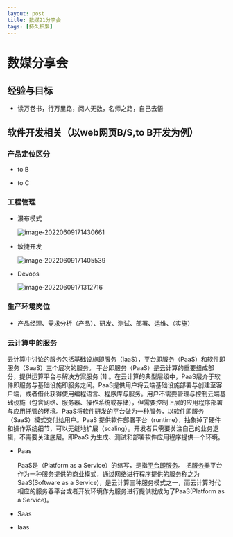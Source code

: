 ```yaml
---
layout: post
title: 数媒21分享会
tags: [持久积累]
---
```


# 数媒分享会

## 经验与目标

- 读万卷书，行万里路，阅人无数，名师之路，自己去悟

## 软件开发相关（以web网页B/S,to B开发为例）
### 产品定位区分

- to B

- to C

### 工程管理

- 瀑布模式

  ![image-20220609171430661](https://cdn.jsdelivr.net/gh/darkchoco10099/img/image-20220609171430661.png)

- 敏捷开发

  ![image-20220609171405539](https://cdn.jsdelivr.net/gh/darkchoco10099/img/image-20220609171405539.png)

- Devops

  ![image-20220609171312716](https://cdn.jsdelivr.net/gh/darkchoco10099/img/image-20220609171312716.png)

### 生产环境岗位

  - 产品经理、需求分析（产品）、研发、测试、部署、运维、（实施）

### 云计算中的服务

云计算中讨论的服务包括基础设施即服务（IaaS），平台即服务（PaaS）和软件即服务（SaaS）三个层次的服务。 平台即服务（PaaS）是云计算的重要组成部分，提供运算平台与解决方案服务 [1]  。在云计算的典型层级中，PaaS层介于软件即服务与基础设施即服务之间。PaaS提供用户将云端基础设施部署与创建至客户端，或者借此获得使用编程语言、程序库与服务。用户不需要管理与控制云端基础设施（包含网络、服务器、操作系统或存储），但需要控制上层的应用程序部署与应用托管的环境。PaaS将软件研发的平台做为一种服务，以软件即服务（SaaS）模式交付给用户。PaaS 提供软件部署平台（runtime），抽象掉了硬件和操作系统细节，可以无缝地扩展（scaling）。开发者只需要关注自己的业务逻辑，不需要关注底层。即PaaS 为生成、测试和部署软件应用程序提供一个环境。

- Paas

  PaaS是（Platform as a Service）的缩写，是指[平台即服务](https://baike.baidu.com/item/平台即服务/4329761)。 把[服务器](https://baike.baidu.com/item/服务器/100571)平台作为一种服务提供的商业模式，通过网络进行程序提供的服务称之为SaaS(Software as a Service)，是云计算三种服务模式之一，而云计算时代相应的服务器平台或者开发环境作为服务进行提供就成为了PaaS(Platform as a Service)。

- Saas

- Iaas

  